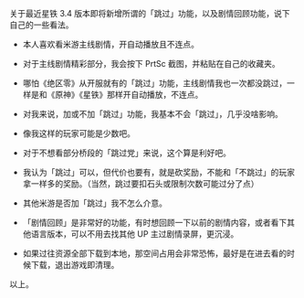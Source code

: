 关于最近星铁 3.4 版本即将新增所谓的「跳过」功能，以及剧情回顾功能，说下自己的一些看法。

* 本人喜欢看米游主线剧情，开自动播放且不连点。

* 对于主线剧情精彩部分，我会按下 PrtSc 截图，并粘贴在自己的收藏夹。

* 哪怕《绝区零》从开服就有的「跳过」功能，主线剧情我也一次都没跳过，一样是和《原神》《星铁》那样开自动播放，不连点。

* 对我来说，加或不加「跳过」功能，我基本不会「跳过」，几乎没啥影响。

* 像我这样的玩家可能是少数吧。

* 对于不想看部分桥段的「跳过党」来说，这个算是利好吧。

* 我认为「跳过」可以，但代价也要有，就是砍奖励，不能和「不跳过」的玩家拿一样多的奖励。（当然，跳过要扣石头或限制次数可能过分了点）

* 其他米游是否加「跳过」我不怎么介意。

* 「剧情回顾」是非常好的功能，有时想回顾一下以前的剧情内容，或者看下其他语言版本，可以不用去找其他 UP 主过剧情录屏，更沉浸。

* 如果过往资源全部下载到本地，那空间占用会非常恐怖，最好是在进去看的时候下载，退出游戏即清理。

以上。